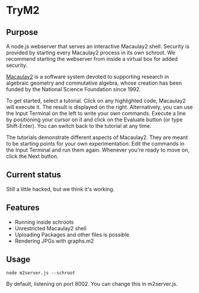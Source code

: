 # TryM2

## Purpose

A node.js webserver that serves an interactive Macaulay2 shell. Security is provided by starting every Macaulay2 process in its own schroot. We recommend starting the webserver from inside a virtual box for added security. 

[Macaulay2](http://www.macaulay2.com) is a software system devoted to supporting research in algebraic geometry and commutative algebra, whose creation has been funded by the National Science Foundation since 1992.

To get started, select a tutorial. Click on any highlighted code, Macaulay2 will execute it. The result is displayed on the right. Alternatively, you can use the Input Terminal on the left to write your own commands. Execute a line by positioning your cursor on it and click on the Evaluate button (or type Shift-Enter). You can switch back to the tutorial at any time.

The tutorials demonstrate different aspects of Macaulay2. They are meant to be starting points for your own experimentation. Edit the commands in the Input Terminal and run them again. Whenever you're ready to move on, click the Next button.

## Current status

Still a little hacked, but we think it's working. 

## Features

* Running inside schroots
* Unrestricted Macaulay2 shell
* Uploading Packages and other files is possible
* Rendering JPGs with graphs.m2

## Usage
    node m2server.js --schroot
    
By default, listening on port 8002. You can change this in m2server.js.

